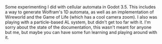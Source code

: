 Some experimenting I did with cellular automata in Godot 3.5.  This includes a way to generate Wolfram's 1D automata, as well as an implementation of Wireworld and the Game of Life (which has a cool camera zoom).  I also was playing with a particle-based AL system, but didn't get too far with it.  I'm sorry about the state of the documentation, this wasn't meant for anyone but me, but maybe you can have some fun learning and playing around with it.
